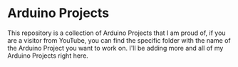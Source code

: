 # Arduino Projects

This repository is a collection of Arduino Projects that I am proud of, if you are a visitor from YouTube, you can find the specific folder with the name of the Arduino
Project you want to work on.
I'll be adding more and all of my Arduino Projects right here.
